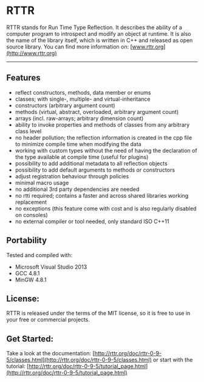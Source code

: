 RTTR
====

RTTR stands for Run Time Type Reflection. 
It describes the ability of a computer program to introspect and modify an object at runtime. It is also the name of the library itself, which is written in C++ and released as open source library.
You can find more information on: [www.rttr.org](http://www.rttr.org)

----------

Features
---------
- reflect constructors, methods, data member or enums
- classes; with single-, multiple- and virtual-inheritance
- constructors (arbitrary argument count)
- methods (virtual, abstract, overloaded, arbitrary argument count)
- arrays (incl. raw-arrays; arbitrary dimension count)
- ability to invoke properties and methods of classes from any arbitrary class level
- no header pollution; the reflection information is created in the cpp file to minimize compile time when modifying the data
- working with custom types without the need of having the declaration of the type available at compile time (useful for plugins)
- possibility to add additional metadata to all reflection objects
- possibility to add default arguments to methods or constructors
- adjust registration behaviour through policies
- minimal macro usage
- no additional 3rd party dependencies are needed
- no rtti required; contains a faster and across shared libraries working replacement
- no exceptions (this feature come with cost and is also regularly disabled on consoles)
- no external compiler or tool needed, only standard ISO C++11

Portability
-----------
Tested and compiled with:
- Microsoft Visual Studio 2013
- GCC 4.8.1
- MinGW 4.8.1

License:
--------
RTTR is released under the terms of the MIT license,
so it is free to use in your free or commercial projects.


Get Started:
------------
Take a look at the documentation: [http://rttr.org/doc/rttr-0-9-5/classes.html](http://rttr.org/doc/rttr-0-9-5/classes.html)
or start with the tutorial: [http://rttr.org/doc/rttr-0-9-5/tutorial_page.html](http://rttr.org/doc/rttr-0-9-5/tutorial_page.html)
